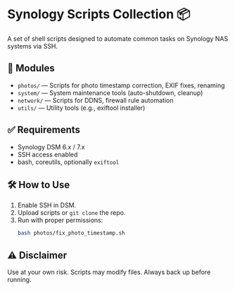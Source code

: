 # Synology Scripts Collection 📦

A set of shell scripts designed to automate common tasks on Synology NAS systems via SSH.

## 📁 Modules

- `photos/` — Scripts for photo timestamp correction, EXIF fixes, renaming
- `system/` — System maintenance tools (auto-shutdown, cleanup)
- `network/` — Scripts for DDNS, firewall rule automation
- `utils/` — Utility tools (e.g., exiftool installer)

## ✅ Requirements

- Synology DSM 6.x / 7.x
- SSH access enabled
- bash, coreutils, optionally `exiftool`

## 🛠 How to Use

1. Enable SSH in DSM.
2. Upload scripts or `git clone` the repo.
3. Run with proper permissions:
   ```bash
   bash photos/fix_photo_timestamp.sh
   ```

## ⚠️ Disclaimer

Use at your own risk. Scripts may modify files. Always back up before running.
